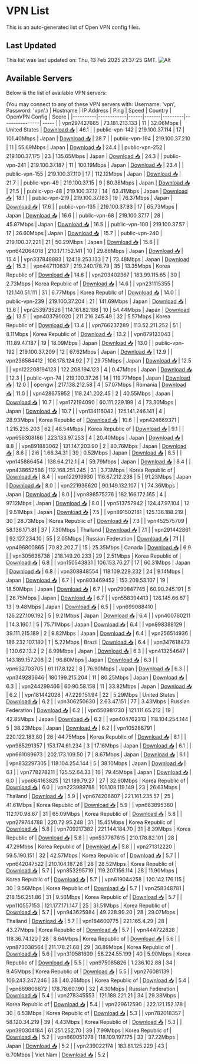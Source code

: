 # VPN List

This is an auto-generated list of Open VPN config files.

## Last Updated

This list was last updated on: Thu, 13 Feb 2025 21:37:25 GMT.
![Alt](https://repobeats.axiom.co/api/embed/186b98318ef1479477931607c1ad7d823f12451f.svg "Repobeats analytics image")

## Available Servers

Below is the list of available VPN servers:

(You may connect to any of these VPN servers with: Username: 'vpn', Password: 'vpn'.)
| Hostname | IP Address | Ping | Speed | Country | OpenVPN Config | Score |
|----------|------------|------|-------|---------|----------------| ----- |
| vpn297427665 | 73.181.213.133 | 11 | 32.06Mbps | United States | [Download 📥](./configs/server_0_US.ovpn) | 46.1 |
| public-vpn-142 | 219.100.37.114 | 17 | 101.40Mbps | Japan | [Download 📥](./configs/server_1_JP.ovpn) | 28.7 |
| public-vpn-194 | 219.100.37.210 | 11 | 55.69Mbps | Japan | [Download 📥](./configs/server_2_JP.ovpn) | 24.4 |
| public-vpn-252 | 219.100.37.175 | 23 | 135.65Mbps | Japan | [Download 📥](./configs/server_3_JP.ovpn) | 24.3 |
| public-vpn-241 | 219.100.37.187 | 11 | 100.19Mbps | Japan | [Download 📥](./configs/server_4_JP.ovpn) | 23.4 |
| public-vpn-155 | 219.100.37.110 | 17 | 112.12Mbps | Japan | [Download 📥](./configs/server_5_JP.ovpn) | 21.7 |
| public-vpn-49 | 219.100.37.15 | 9 | 80.38Mbps | Japan | [Download 📥](./configs/server_6_JP.ovpn) | 21.5 |
| public-vpn-48 | 219.100.37.12 | 14 | 63.41Mbps | Japan | [Download 📥](./configs/server_7_JP.ovpn) | 18.1 |
| public-vpn-219 | 219.100.37.183 | 19 | 76.37Mbps | Japan | [Download 📥](./configs/server_8_JP.ovpn) | 17.6 |
| public-vpn-135 | 219.100.37.93 | 17 | 65.73Mbps | Japan | [Download 📥](./configs/server_9_JP.ovpn) | 16.6 |
| public-vpn-68 | 219.100.37.17 | 28 | 45.87Mbps | Japan | [Download 📥](./configs/server_10_JP.ovpn) | 16.5 |
| public-vpn-100 | 219.100.37.57 | 17 | 26.60Mbps | Japan | [Download 📥](./configs/server_11_JP.ovpn) | 15.7 |
| public-vpn-240 | 219.100.37.221 | 21 | 50.29Mbps | Japan | [Download 📥](./configs/server_12_JP.ovpn) | 15.6 |
| vpn642064018 | 210.171.152.141 | 10 | 29.86Mbps | Japan | [Download 📥](./configs/server_13_JP.ovpn) | 15.4 |
| vpn337848883 | 124.18.253.133 | 7 | 73.48Mbps | Japan | [Download 📥](./configs/server_14_JP.ovpn) | 15.3 |
| vpn447110837 | 219.240.178.79 | 35 | 13.35Mbps | Korea Republic of | [Download 📥](./configs/server_15_KR.ovpn) | 14.8 |
| vpn203402367 | 183.99.115.65 | 30 | 2.73Mbps | Korea Republic of | [Download 📥](./configs/server_16_KR.ovpn) | 14.6 |
| vpn231115355 | 121.140.51.111 | 31 | 6.77Mbps | Korea Republic of | [Download 📥](./configs/server_17_KR.ovpn) | 14.0 |
| public-vpn-239 | 219.100.37.204 | 21 | 141.69Mbps | Japan | [Download 📥](./configs/server_18_JP.ovpn) | 13.6 |
| vpn253973526 | 114.161.82.188 | 10 | 54.44Mbps | Japan | [Download 📥](./configs/server_19_JP.ovpn) | 13.5 |
| vpn403790020 | 211.216.245.49 | 32 | 5.57Mbps | Korea Republic of | [Download 📥](./configs/server_20_KR.ovpn) | 13.4 |
| vpn766237289 | 113.52.211.252 | 51 | 8.11Mbps | Korea Republic of | [Download 📥](./configs/server_21_KR.ovpn) | 13.2 |
| vpn879123043 | 111.89.47.187 | 19 | 18.09Mbps | Japan | [Download 📥](./configs/server_22_JP.ovpn) | 13.0 |
| public-vpn-192 | 219.100.37.209 | 12 | 67.62Mbps | Japan | [Download 📥](./configs/server_23_JP.ovpn) | 12.9 |
| vpn236584412 | 106.178.124.92 | 7 | 29.75Mbps | Japan | [Download 📥](./configs/server_24_JP.ovpn) | 12.5 |
| vpn122208194123 | 122.208.194.123 | 4 | 0.47Mbps | Japan | [Download 📥](./configs/server_25_JP.ovpn) | 12.3 |
| public-vpn-74 | 219.100.37.26 | 14 | 119.77Mbps | Japan | [Download 📥](./configs/server_26_JP.ovpn) | 12.0 |
| opengw | 217.138.212.58 | 4 | 57.07Mbps | Romania | [Download 📥](./configs/server_27_RO.ovpn) | 11.0 |
| vpn428675952 | 118.241.202.45 | 2 | 40.55Mbps | Japan | [Download 📥](./configs/server_28_JP.ovpn) | 10.7 |
| vpn172194090 | 60.111.229.199 | 4 | 73.30Mbps | Japan | [Download 📥](./configs/server_29_JP.ovpn) | 10.7 |
| vpn134116042 | 125.141.246.141 | 4 | 28.93Mbps | Korea Republic of | [Download 📥](./configs/server_30_KR.ovpn) | 10.6 |
| vpn424669371 | 1.215.235.203 | 62 | 48.54Mbps | Korea Republic of | [Download 📥](./configs/server_31_KR.ovpn) | 9.1 |
| vpn656308186 | 223.133.97.253 | 4 | 20.40Mbps | Japan | [Download 📥](./configs/server_32_JP.ovpn) | 8.8 |
| vpn891883062 | 131.147.203.90 | 2 | 80.76Mbps | Japan | [Download 📥](./configs/server_33_JP.ovpn) | 8.6 |
| 2i6 | 1.66.34.31 | 39 | 0.52Mbps | Japan | [Download 📥](./configs/server_34_JP.ovpn) | 8.5 |
| vpn145886454 | 138.64.212.1 | 4 | 59.79Mbps | Japan | [Download 📥](./configs/server_35_JP.ovpn) | 8.4 |
| vpn438652586 | 112.168.251.245 | 31 | 3.73Mbps | Korea Republic of | [Download 📥](./configs/server_36_KR.ovpn) | 8.4 |
| vpn122916930 | 116.67.212.238 | 5 | 91.23Mbps | Japan | [Download 📥](./configs/server_37_JP.ovpn) | 8.0 |
| vpn221936620 | 90.149.132.107 | 1 | 74.36Mbps | Japan | [Download 📥](./configs/server_38_JP.ovpn) | 8.0 |
| vpn898575276 | 182.166.172.165 | 4 | 97.12Mbps | Japan | [Download 📥](./configs/server_39_JP.ovpn) | 8.0 |
| vpn513757942 | 124.47.97.104 | 12 | 9.51Mbps | Japan | [Download 📥](./configs/server_40_JP.ovpn) | 7.5 |
| vpn891502181 | 125.136.188.219 | 30 | 28.73Mbps | Korea Republic of | [Download 📥](./configs/server_41_KR.ovpn) | 7.3 |
| vpn452575709 | 58.136.171.81 | 37 | 7.30Mbps | Thailand | [Download 📥](./configs/server_42_TH.ovpn) | 7.1 |
| vpn291442861 | 92.127.234.10 | 55 | 2.05Mbps | Russian Federation | [Download 📥](./configs/server_43_RU.ovpn) | 7.1 |
| vpn496800865 | 70.82.202.7 | 15 | 25.35Mbps | Canada | [Download 📥](./configs/server_44_CA.ovpn) | 6.9 |
| vpn305636738 | 218.149.20.233 | 29 | 2.51Mbps | Korea Republic of | [Download 📥](./configs/server_45_KR.ovpn) | 6.8 |
| vpn150543831 | 106.153.76.27 | 17 | 60.31Mbps | Japan | [Download 📥](./configs/server_46_JP.ovpn) | 6.8 |
| vpn308848554 | 118.109.229.232 | 24 | 9.14Mbps | Japan | [Download 📥](./configs/server_47_JP.ovpn) | 6.7 |
| vpn803469452 | 153.209.53.107 | 19 | 18.50Mbps | Japan | [Download 📥](./configs/server_48_JP.ovpn) | 6.7 |
| vpn290847745 | 60.90.245.191 | 5 | 26.75Mbps | Japan | [Download 📥](./configs/server_49_JP.ovpn) | 6.7 |
| vpn558394413 | 126.145.66.67 | 13 | 9.48Mbps | Japan | [Download 📥](./configs/server_50_JP.ovpn) | 6.5 |
| vpn699088410 | 126.227.109.192 | 5 | 9.21Mbps | Japan | [Download 📥](./configs/server_51_JP.ovpn) | 6.4 |
| vpn400760211 | 14.3.160.1 | 5 | 75.71Mbps | Japan | [Download 📥](./configs/server_52_JP.ovpn) | 6.4 |
| vpn898388129 | 39.111.215.189 | 2 | 9.82Mbps | Japan | [Download 📥](./configs/server_53_JP.ovpn) | 6.4 |
| vpn256514936 | 186.232.107.180 | 1 | 5.22Mbps | Brazil | [Download 📥](./configs/server_54_BR.ovpn) | 6.4 |
| vpn347618473 | 130.62.13.2 | 2 | 8.99Mbps | Japan | [Download 📥](./configs/server_55_JP.ovpn) | 6.3 |
| vpn413254647 | 143.189.157.208 | 2 | 96.80Mbps | Japan | [Download 📥](./configs/server_56_JP.ovpn) | 6.3 |
| vpn632703705 | 61.117.8.122 | 8 | 76.90Mbps | Japan | [Download 📥](./configs/server_57_JP.ovpn) | 6.3 |
| vpn349283646 | 180.199.215.204 | 11 | 80.25Mbps | Japan | [Download 📥](./configs/server_58_JP.ovpn) | 6.3 |
| vpn244299466 | 60.90.58.158 | 11 | 33.82Mbps | Japan | [Download 📥](./configs/server_59_JP.ovpn) | 6.2 |
| vpn181442028 | 47.229.151.94 | 22 | 5.29Mbps | United States | [Download 📥](./configs/server_60_US.ovpn) | 6.2 |
| vpn306250630 | 2.63.47.151 | 77 | 3.43Mbps | Russian Federation | [Download 📥](./configs/server_61_RU.ovpn) | 6.2 |
| vpn550981730 | 121.111.65.212 | 19 | 42.85Mbps | Japan | [Download 📥](./configs/server_62_JP.ovpn) | 6.2 |
| vpn404762313 | 118.104.254.144 | 5 | 38.23Mbps | Japan | [Download 📥](./configs/server_63_JP.ovpn) | 6.2 |
| vpn105288791 | 220.122.183.80 | 26 | 44.75Mbps | Korea Republic of | [Download 📥](./configs/server_64_KR.ovpn) | 6.1 |
| vpn985291357 | 153.174.61.234 | 3 | 17.16Mbps | Japan | [Download 📥](./configs/server_65_JP.ovpn) | 6.1 |
| vpn661089673 | 202.173.109.50 | 7 | 8.67Mbps | Japan | [Download 📥](./configs/server_66_JP.ovpn) | 6.1 |
| vpn832297305 | 118.104.254.144 | 5 | 38.10Mbps | Japan | [Download 📥](./configs/server_67_JP.ovpn) | 6.1 |
| vpn778278211 | 125.52.64.33 | 16 | 79.45Mbps | Japan | [Download 📥](./configs/server_68_JP.ovpn) | 6.0 |
| vpn664163825 | 121.189.79.27 | 27 | 32.90Mbps | Korea Republic of | [Download 📥](./configs/server_69_KR.ovpn) | 6.0 |
| vpn223989788 | 101.108.119.149 | 23 | 26.63Mbps | Thailand | [Download 📥](./configs/server_70_TH.ovpn) | 5.9 |
| vpn674206607 | 221.161.235.57 | 25 | 41.61Mbps | Korea Republic of | [Download 📥](./configs/server_71_KR.ovpn) | 5.9 |
| vpn683895380 | 112.170.98.67 | 31 | 65.09Mbps | Korea Republic of | [Download 📥](./configs/server_72_KR.ovpn) | 5.8 |
| vpn279744788 | 220.72.95.248 | 31 | 15.45Mbps | Korea Republic of | [Download 📥](./configs/server_73_KR.ovpn) | 5.8 |
| vpn709217382 | 221.144.184.70 | 31 | 8.39Mbps | Korea Republic of | [Download 📥](./configs/server_74_KR.ovpn) | 5.8 |
| vpn537787615 | 210.178.82.101 | 28 | 47.29Mbps | Korea Republic of | [Download 📥](./configs/server_75_KR.ovpn) | 5.8 |
| vpn271312220 | 59.5.190.151 | 32 | 42.57Mbps | Korea Republic of | [Download 📥](./configs/server_76_KR.ovpn) | 5.7 |
| vpn642047522 | 210.104.187.26 | 28 | 28.52Mbps | Korea Republic of | [Download 📥](./configs/server_77_KR.ovpn) | 5.7 |
| vpn853295719 | 119.207.156.114 | 28 | 11.90Mbps | Korea Republic of | [Download 📥](./configs/server_78_KR.ovpn) | 5.7 |
| vpn619044258 | 120.142.176.115 | 30 | 9.56Mbps | Korea Republic of | [Download 📥](./configs/server_79_KR.ovpn) | 5.7 |
| vpn258348781 | 218.156.251.86 | 31 | 9.56Mbps | Korea Republic of | [Download 📥](./configs/server_80_KR.ovpn) | 5.7 |
| vpn110557153 | 121.177.171.147 | 25 | 31.51Mbps | Korea Republic of | [Download 📥](./configs/server_81_KR.ovpn) | 5.7 |
| vpn943625984 | 49.228.99.20 | 28 | 29.07Mbps | Thailand | [Download 📥](./configs/server_82_TH.ovpn) | 5.7 |
| vpn184600775 | 221.165.4.29 | 28 | 43.27Mbps | Korea Republic of | [Download 📥](./configs/server_83_KR.ovpn) | 5.7 |
| vpn444722828 | 118.36.74.120 | 28 | 8.64Mbps | Korea Republic of | [Download 📥](./configs/server_84_KR.ovpn) | 5.6 |
| vpn873038564 | 211.178.21.68 | 29 | 36.89Mbps | Korea Republic of | [Download 📥](./configs/server_85_KR.ovpn) | 5.6 |
| vpn310581609 | 58.224.55.199 | 40 | 5.90Mbps | Korea Republic of | [Download 📥](./configs/server_86_KR.ovpn) | 5.5 |
| vpn975085826 | 1.236.102.88 | 34 | 9.45Mbps | Korea Republic of | [Download 📥](./configs/server_87_KR.ovpn) | 5.5 |
| vpn276081139 | 106.243.247.246 | 38 | 40.26Mbps | Korea Republic of | [Download 📥](./configs/server_88_KR.ovpn) | 5.4 |
| vpn669806672 | 178.78.60.190 | 32 | 4.30Mbps | Russian Federation | [Download 📥](./configs/server_89_RU.ovpn) | 5.4 |
| vpn278345553 | 121.188.221.21 | 34 | 29.38Mbps | Korea Republic of | [Download 📥](./configs/server_90_KR.ovpn) | 5.4 |
| vpn229612590 | 222.121.152.178 | 30 | 6.53Mbps | Korea Republic of | [Download 📥](./configs/server_91_KR.ovpn) | 5.3 |
| vpn782018357 | 58.120.34.219 | 39 | 4.43Mbps | Korea Republic of | [Download 📥](./configs/server_92_KR.ovpn) | 5.3 |
| vpn390304184 | 61.251.252.70 | 39 | 7.99Mbps | Korea Republic of | [Download 📥](./configs/server_93_KR.ovpn) | 5.2 |
| vpn669051278 | 118.109.197.175 | 33 | 37.22Mbps | Japan | [Download 📥](./configs/server_94_JP.ovpn) | 5.2 |
| vpn239022174 | 183.81.125.229 | 43 | 6.70Mbps | Viet Nam | [Download 📥](./configs/server_95_VN.ovpn) | 5.2 |
